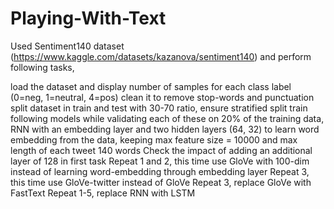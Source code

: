 # Playing-With-Text
Used Sentiment140 dataset (https://www.kaggle.com/datasets/kazanova/sentiment140) and perform following tasks, 

load the dataset and display number of samples for each class label (0=neg, 1=neutral, 4=pos)
clean it to remove stop-words and punctuation
split dataset in train and test with 30-70 ratio, ensure stratified split
train following models while validating each of these on 20% of the training data, 
RNN with an embedding layer and two hidden layers (64, 32) to learn word embedding from the data, keeping max feature size = 10000 and max length of each tweet 140 words
Check the impact of adding an additional layer of 128 in first task
Repeat 1 and 2, this time use GloVe with 100-dim instead of learning word-embedding through embedding layer
Repeat 3, this time use GloVe-twitter instead of GloVe
Repeat 3, replace GloVe with FastText
Repeat 1-5, replace RNN with LSTM
